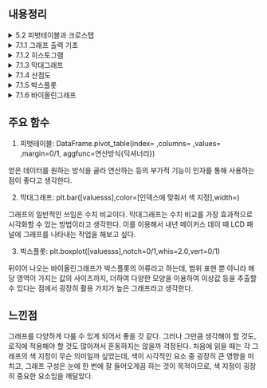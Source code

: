 ## 내용정리

<details>
<summary>5.2 피벗테이블과 크로스탭</summary>
<div markdown="1">

```python
# 피벗: 일부 데이터만을 추출해서 2차원 데이터프레임으로 변환
DataFrame.pivot(index= ,colums= ,values= )

# 피벗테이블: 피벗과 동일
DataFrame.pivot_table(index= ,columns= ,values= ,margin=0/1, aggfunc=연산방식{딕셔너리})
## values에 대하여 인덱스/컬럼의 value 전체 연산값을 ALL 인덱스/컬럼을 생성해 저장

# 크로스탭: 특정 변수의 빈도, 개수를 출력
pd.crosstab(index= ,columns= ,margin=0/1,dropna=0/1)
```

</div>
</details>


<details>
<summary>7.1.1 그래프 출력 기초</summary>
<div markdown="1">

데이터 시각화
```python
import matplotlib
import matplotlib.pyplot as plt

plt.plot([]) # 리스트의 인덱스가 x축이 되고 밸류가 y축으로 놓임
plt.plot([values_x],[values_y]) # 앞에 놓인 것이 x축이 되고 뒤에 놓인 것이 value로서 y축으로 놓임
plt.plot(color=,linestyle=) #linestyle 종류: solid, dashed, dotted, dashdot

plt.xlabel
plt.ylabel('Label',labelpad=,fontdict={})
plt.title('Title',fontdict=,loc=,pad=)
## fontdict의 인덱스로 쓰이는 것: family, color, weight, size
## title의 경우 인덱스 좀 다름: fontsize,fontweight, or something

plt.legend(loc=(x좌표,y좌표),ncol=) # loc 초기화 안 하면 대신 best 쓸 수 있음.

plt.xlim([시,끝])
plt.ylim([시,끝])
plt.axis([x최소,x최대,y최소,y최대])
plt.grid(0/1,axis=,color=,alpha=,linestyle=) # 그리드는 바둑판 무늬

plt.subplot(배치 행, 열, 주소1)
plt.plot( ~~ )
plt.subplot(배치 행, 열, 주소2)
plt.plot( ~~ )

plt.tight_layout()
plt.show()
```

</div>
</details>


<details>
<summary>7.1.2 히스토그램</summary>
<div markdown="1">

데이터 분포 확인
```python
plt.hist(value,bins=,lable=,color=,cumulative=0/1, histtype=)
## histtype: bar, barstacked, step, stepfilled
```

</div>
</details>


<details>
<summary>7.1.3 막대그래프</summary>
<div markdown="1">

범주형 데이터 개수 확인(카테고리 데이터)
```python
plt.bar([valuesss],color=[인덱스에 맞춰서 색 지정],width=)
plt.barh( ** same ** )
```

</div>
</details>


<details>
<summary>7.1.4 산점도</summary>
<div markdown="1">

수치형 데이터 상관관계
```python
plt.scatter(x=,y=,s=,c=,alpha=,cmap=)
```

</div>
</details>


<details>
<summary>7.1.5 박스플롯</summary>
<div markdown="1">

데이터 분포 확인과 이상값 찾기
```python
plt.boxplot([valuesss],notch=0/1,whis=2.0,vert=0/1)
```

</div>
</details>


<details>
<summary>7.1.6 바이올린그래프</summary>
<div markdown="1">

데이터 분포와 상세 모양 확인
박스플롯과 유사
```python
VPLOT = plt.violinplot([valuesss], positions=[], showmeans=0/1, quantiles=[시작분위~끝분위])
VPLOT[col][idx].set_facecolor('00색')
VPLOT[col][idx].set_edgecolor('00색')
```

</div>
</details>



## 주요 함수
1. 피벗테이블: DataFrame.pivot_table(index= ,columns= ,values= ,margin=0/1, aggfunc=연산방식{딕셔너리})


얻은 데이터를 원하는 방식을 골라 연산하는 등의 부가적 기능이 인자를 통해 사용하는 점이 좋다고 생각한다.

2. 막대그래프: plt.bar([valuesss],color=[인덱스에 맞춰서 색 지정],width=)


그래프의 일반적인 쓰임은 수치 비교이다. 막대그래프는 수치 비교를 가장 효과적으로 시각화할 수 있는 방법이라고 생각한다. 이를 이용해서 내년 메이커스 데이 때 LCD 패널에 그래프를 나타내는 작업을 해보고 싶다.

3. 박스플롯: plt.boxplot([valuesss],notch=0/1,whis=2.0,vert=0/1)


뒤이어 나오는 바이올린그래프가 박스플롯의 아류라고 하는데, 범위 표현 뿐 아니라 해당 영역이 가지는 값의 사이즈까지, 더하여 다양한 모양을 이용하여 이상값 등을 추출할 수 있다는 점에서 굉장히 활용 가치가 높은 그래프라고 생각한다.


## 느낀점
그래프를 다양하게 다룰 수 있게 되어서 좋을 것 같다. 그러나 그만큼 생각해야 할 것도, 로직에 적용해야 할 것도 많아져서 혼동하지는 않을까 걱정된다.
처음에 읽을 때는 각 그래프의 색 지정이 무슨 의미일까 싶었는데, 색이 시각적인 요소 중 굉장히 큰 영향을 미치고, 그래프 구성은 눈에 한 번에 잘 들어오게끔 하는 것이 목적이므로, 색 지정이 굉장히 중요한 요소임을 깨달았다.
